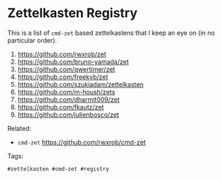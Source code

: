 # Zettelkasten Registry

This is a list of `cmd-zet` based zettelkastens that I keep an eye on (in
no particular order).

1. <https://github.com/rwxrob/zet>
1. <https://github.com/bruno-yamada/zet>
1. <https://github.com/qwertimer/zet>
1. <https://github.com/freekvb/zet>
1. <https://github.com/szukiadam/zettelkasten>
1. <https://github.com/m-housh/zets>
1. <https://github.com/dharmit009/zet>
1. <https://github.com/fkautz/zet>
1. <https://github.com/julienbosco/zet>

Related:

* `cmd-zet`
	<https://github.com/rwxrob/cmd-zet>

Tags:

	#zettelkasten #cmd-zet #registry
